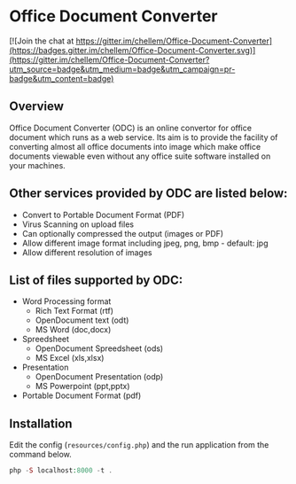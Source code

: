 Office Document Converter
=========================

[![Join the chat at https://gitter.im/chellem/Office-Document-Converter](https://badges.gitter.im/chellem/Office-Document-Converter.svg)](https://gitter.im/chellem/Office-Document-Converter?utm_source=badge&utm_medium=badge&utm_campaign=pr-badge&utm_content=badge)

Overview
--------
Office Document Converter (ODC) is an online convertor for office document which runs as a web service. Its aim is to provide the facility of converting almost all office documents into image which make office documents viewable even without any office suite software installed on your machines.

Other services provided by ODC are listed below:
------------------------------------------------
- Convert to Portable Document Format (PDF)
- Virus Scanning on upload files
- Can optionally compressed the output (images or PDF)
- Allow different image format including jpeg, png, bmp - default: jpg
- Allow different resolution of images

List of files supported by ODC:
-------------------------------
- Word Processing format
	* Rich Text Format (rtf)
	* OpenDocument text (odt)
	* MS Word (doc,docx)
- Spreedsheet
	* OpenDocument Spreedsheet (ods)
	* MS Excel (xls,xlsx)
- Presentation
	- OpenDocument Presentation (odp)
	- MS Powerpoint (ppt,pptx)
- Portable Document Format (pdf)

Installation
-------------

Edit the config (`resources/config.php`) and the run application from the command below.

```php
php -S localhost:8000 -t .
```

